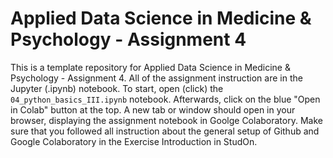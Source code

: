 # Applied Data Science in Medicine & Psychology - Assignment 4
This is a template repository for Applied Data Science in Medicine & Psychology - Assignment 4. All of the assignment instruction are in the Jupyter (.ipynb) notebook. To start, open (click) the ``04_python_basics_III.ipynb`` notebook. Afterwards, click on the blue "Open in Colab" button at the top. A new tab or window should open in your browser, displaying the assignment notebook in Goolge Colaboratory. Make sure that you followed all instruction about the general setup of Github and Google Colaboratory in the Exercise Introduction in StudOn.
